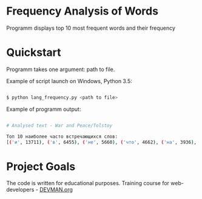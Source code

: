 # Frequency Analysis of Words

Programm displays top 10 most frequent words and their frequency

# Quickstart

Programm takes one argument: path to file.

Example of script launch on Windows, Python 3.5:

``` bash

$ python lang_frequency.py <path to file>

```

Example of programm output:

``` bash

# Analysed text - War and Peace/Tolstoy

Топ 10 наиболее часто встречающихся слов:
[('и', 13711), ('в', 6455), ('не', 5660), ('что', 4662), ('на', 3936), ('с', 3782), ('он', 3762), ('как', 2588), ('его', 2508), ('к', 2194)]


```



# Project Goals

The code is written for educational purposes. Training course for web-developers - [DEVMAN.org](https://devman.org)
